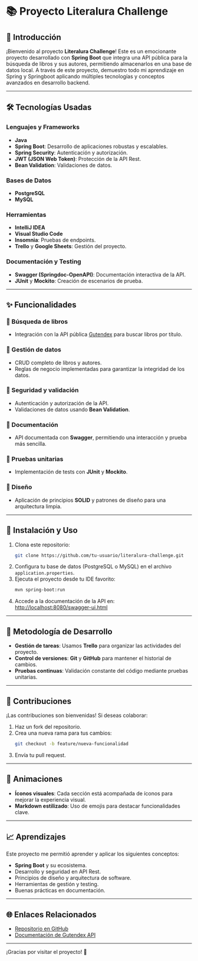 # 📚 Proyecto Literalura Challenge

## 🚀 Introducción

¡Bienvenido al proyecto **Literalura Challenge**! Este es un emocionante proyecto desarrollado con **Spring Boot** que integra una API pública para la búsqueda de libros y sus autores, permitiendo almacenarlos en una base de datos local. A través de este proyecto, demuestro todo mi aprendizaje en Spring y Springboot aplicando múltiples tecnologías y conceptos avanzados en desarrollo backend.

---

## 🛠️ Tecnologías Usadas

### Lenguajes y Frameworks
- **Java**
- **Spring Boot**: Desarrollo de aplicaciones robustas y escalables.
- **Spring Security**: Autenticación y autorización.
- **JWT (JSON Web Token)**: Protección de la API Rest.
- **Bean Validation**: Validaciones de datos.

### Bases de Datos
- **PostgreSQL**
- **MySQL**

### Herramientas
- **IntelliJ IDEA**
- **Visual Studio Code**
- **Insomnia**: Pruebas de endpoints.
- **Trello** y **Google Sheets**: Gestión del proyecto.

### Documentación y Testing
- **Swagger (Springdoc-OpenAPI)**: Documentación interactiva de la API.
- **JUnit** y **Mockito**: Creación de escenarios de prueba.

---

## ✨ Funcionalidades

### 🌟 Búsqueda de libros
- Integración con la API pública [Gutendex](https://gutendex.com/) para buscar libros por título.

### 🌟 Gestión de datos
- CRUD completo de libros y autores.
- Reglas de negocio implementadas para garantizar la integridad de los datos.

### 🌟 Seguridad y validación
- Autenticación y autorización de la API.
- Validaciones de datos usando **Bean Validation**.

### 🌟 Documentación
- API documentada con **Swagger**, permitiendo una interacción y prueba más sencilla.

### 🌟 Pruebas unitarias
- Implementación de tests con **JUnit** y **Mockito**.

### 🌟 Diseño
- Aplicación de principios **SOLID** y patrones de diseño para una arquitectura limpia.

---

## 🔧 Instalación y Uso

1. Clona este repositorio:
   ```bash
   git clone https://github.com/tu-usuario/literalura-challenge.git
   ```
2. Configura tu base de datos (PostgreSQL o MySQL) en el archivo `application.properties`.
3. Ejecuta el proyecto desde tu IDE favorito:
   ```bash
   mvn spring-boot:run
   ```
4. Accede a la documentación de la API en:
   [http://localhost:8080/swagger-ui.html](http://localhost:8080/swagger-ui.html)

---

## 🎯 Metodología de Desarrollo

- **Gestión de tareas**: Usamos **Trello** para organizar las actividades del proyecto.
- **Control de versiones**: **Git** y **GitHub** para mantener el historial de cambios.
- **Pruebas continuas**: Validación constante del código mediante pruebas unitarias.

---

## 🤖 Contribuciones

¡Las contribuciones son bienvenidas! Si deseas colaborar:
1. Haz un fork del repositorio.
2. Crea una nueva rama para tus cambios:
   ```bash
   git checkout -b feature/nueva-funcionalidad
   ```
3. Envía tu pull request.

---

## 🎨 Animaciones

- **Íconos visuales**: Cada sección está acompañada de íconos para mejorar la experiencia visual.
- **Markdown estilizado**: Uso de emojis para destacar funcionalidades clave.

---

## 📈 Aprendizajes

Este proyecto me permitió aprender y aplicar los siguientes conceptos:
- **Spring Boot** y su ecosistema.
- Desarrollo y seguridad en API Rest.
- Principios de diseño y arquitectura de software.
- Herramientas de gestión y testing.
- Buenas prácticas en documentación.

---

## 🌐 Enlaces Relacionados

- [Repositorio en GitHub](https://github.com/jjclinares/literalura-challenge)
- [Documentación de Gutendex API](https://gutendex.com/)

---


¡Gracias por visitar el proyecto! 🎉

